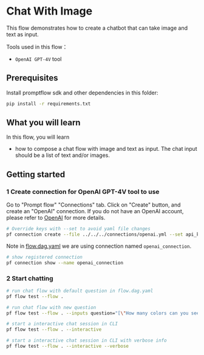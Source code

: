 # Chat With Image

This flow demonstrates how to create a chatbot that can take image and text as input.

Tools used in this flow：
- `OpenAI GPT-4V` tool

## Prerequisites

Install promptflow sdk and other dependencies in this folder:
```bash
pip install -r requirements.txt
```

## What you will learn

In this flow, you will learn
- how to compose a chat flow with image and text as input. The chat input should be a list of text and/or images.

## Getting started

### 1 Create connection for OpenAI GPT-4V tool to use
Go to "Prompt flow" "Connections" tab. Click on "Create" button, and create an "OpenAI" connection. If you do not have an OpenAI account, please refer to [OpenAI](https://platform.openai.com/) for more details.

```bash
# Override keys with --set to avoid yaml file changes
pf connection create --file ../../../connections/openai.yml --set api_key=<your_api_key>
```

Note in [flow.dag.yaml](flow.dag.yaml) we are using connection named `openai_connection`.
```bash
# show registered connection 
pf connection show --name openai_connection
```

### 2 Start chatting

```bash
# run chat flow with default question in flow.dag.yaml
pf flow test --flow . 

# run chat flow with new question
pf flow test --flow . --inputs question="[\"How many colors can you see?\", {\"data:image/png;url\": \"https://developer.microsoft.com/_devcom/images/logo-ms-social.png\"}]"

# start a interactive chat session in CLI
pf flow test --flow . --interactive

# start a interactive chat session in CLI with verbose info
pf flow test --flow . --interactive --verbose
```


